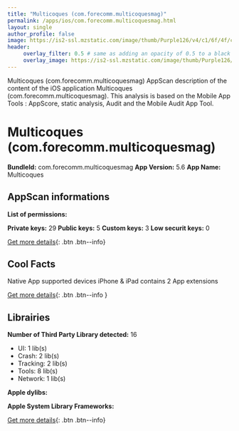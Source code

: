 ```yaml
---
title: "Multicoques (com.forecomm.multicoquesmag)"
permalink: /apps/ios/com.forecomm.multicoquesmag.html
layout: single
author_profile: false
image: https://is2-ssl.mzstatic.com/image/thumb/Purple126/v4/c1/6f/4f/c16f4f10-c41f-be57-8157-1698859154da/AppIcon-0-0-1x_U007emarketing-0-0-0-7-0-0-sRGB-0-0-0-GLES2_U002c0-512MB-85-220-0-0.png/512x512bb.jpg
header: 
     overlay_filter: 0.5 # same as adding an opacity of 0.5 to a black background
     overlay_image: https://is2-ssl.mzstatic.com/image/thumb/Purple126/v4/c1/6f/4f/c16f4f10-c41f-be57-8157-1698859154da/AppIcon-0-0-1x_U007emarketing-0-0-0-7-0-0-sRGB-0-0-0-GLES2_U002c0-512MB-85-220-0-0.png/512x512bb.jpg
---
```

Multicoques (com.forecomm.multicoquesmag) AppScan description of the content of the iOS application Multicoques (com.forecomm.multicoquesmag). This analysis is based on the Mobile App Tools : AppScore, static analysis, Audit and the Mobile Audit App Tool.

# Multicoques (com.forecomm.multicoquesmag)

**BundleId:** com.forecomm.multicoquesmag
**App Version:** 5.6
**App Name:** Multicoques


## AppScan informations 

**List of permissions:** 
  
  
**Private keys:** 29
**Public keys:** 5
**Custom keys:** 3
**Low securit keys:** 0
  
[Get more details](/pricing.html){: .btn .btn--info}

## Cool Facts

Native App
supported devices iPhone & iPad
contains 2 App extensions
  
[Get more details](/pricing.html){: .btn .btn--info }

## Librairies 
**Number of Third Party Library detected:** 16
- UI: 1 lib(s)
- Crash: 2 lib(s)
- Tracking: 2 lib(s)
- Tools: 8 lib(s)
- Network: 1 lib(s)


**Apple dylibs:**


**Apple System Library Frameworks:**


  
[Get more details](/pricing.html){: .btn .btn--info}

